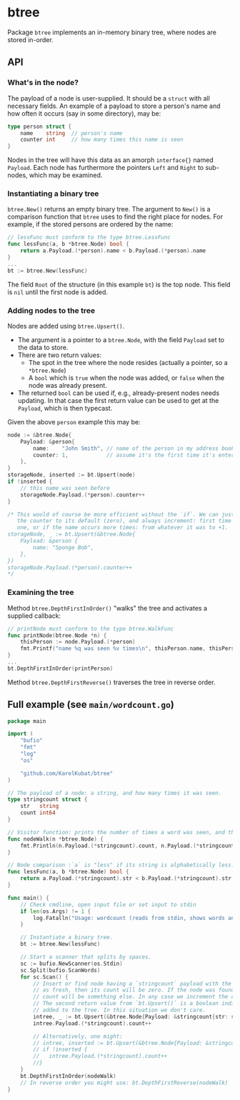 # btree

Package `btree` implements an in-memory binary tree, where nodes are stored in-order.

## API

### What's in the node?

The payload of a node is user-supplied. It should be a `struct` with all necessary fields.
An example of a payload to store a person's name and how often it occurs (say in some directory), may be:

```go
type person struct {
    name    string  // person's name
    counter int     // how many times this name is seen
}
 ```
Nodes in the tree will have this data as an amorph `interface{}` named `Payload`. Each node has furthermore the pointers `Left` and `Right` to sub-nodes, which may be examined. 

### Instantiating a binary tree

`btree.New()` returns an empty binary tree. The argument to `New()` is a comparison function that `btree` uses to find the right place for nodes. For example, if the stored persons are ordered by the  name:

```go
// lessFunc must conform to the type btree.LessFunc
func lessFunc(a, b *btree.Node) bool {
    return a.Payload.(*person).name < b.Payload.(*person).name
}
...
bt := btree.New(lessFunc)
```

The field `Root` of the structure (in this example `bt`) is the top node. This field is `nil` until the first node is added.

### Adding nodes to the tree

Nodes are added using `btree.Upsert()`.

- The argument is a pointer to a `btree.Node`, with the field `Payload` set to the data to store.
- There are two return values:
  - The spot in the tree where the node resides (actually a pointer, so a `*btree.Node`)
  - A `bool` which is `true` when the node was added, or `false` when the node was already present.
- The returned `bool` can be used if, e.g., already-present nodes needs updating. In that case the first return value can be used to get at the `Payload`, which is then typecast.

Given the above `person` example this may be:

```go
node := &btree.Node{
    Payload: &person{
        name:    "John Smith", // name of the person in my address book
        counter: 1,            // assume it's the first time it's entered into the tree
    },
}
storageNode, inserted := bt.Upsert(node)
if !inserted {
    // this name was seen before
    storageNode.Payload.(*person).counter++
}

/* This would of course be more efficient without the `if`. We can just as well leave
   the counter to its default (zero), and always increment: first time from zero to
   one, or if the name occurs more times: from whatever it was to +1.
storageNode, _ := bt.Upsert(&btree.Node{
    Payload: &person {
        name: "Sponge Bob",
    },
})
storageNode.Payload.(*person).counter++ 
*/
```

### Examining the tree

Method `btree.DepthFirstInOrder()` "walks" the tree and activates a supplied callback:

```go
// printNode must conform to the type btree.WalkFunc
func printNode(btree.Node *n) {
    thisPerson := node.Payload.(*person)
    fmt.Printf("name %q was seen %v times\n", thisPerson.name, thisPerson.count)
}
...
bt.DepthFirstInOrder(printPerson)
```

Method `btree.DepthFirstReverse()` traverses the tree in reverse order.

## Full example (see `main/wordcount.go`)

```go
package main

import (
	"bufio"
	"fmt"
	"log"
	"os"

	"github.com/KarelKubat/btree"
)

// The payload of a node: a string, and how many times it was seen.
type stringcount struct {
	str   string
	count int64
}

// Visitor function: prints the number of times a word was seen, and the word itself.
func nodeWalk(n *btree.Node) {
	fmt.Println(n.Payload.(*stringcount).count, n.Payload.(*stringcount).str)
}

// Node comparison :`a` is "less" if its string is alphabetically less.
func lessFunc(a, b *btree.Node) bool {
	return a.Payload.(*stringcount).str < b.Payload.(*stringcount).str
}

func main() {
	// Check cmdline, open input file or set input to stdin
	if len(os.Args) != 1 {
		log.Fatalln("Usage: wordcount (reads from stdin, shows words and their frequencies)")
	}

	// Instantiate a binary tree.
	bt := btree.New(lessFunc)

	// Start a scanner that splits by spaces.
	sc := bufio.NewScanner(os.Stdin)
	sc.Split(bufio.ScanWords)
	for sc.Scan() {
		// Insert or find node having a `stringcount` payload with the word. If the node is inserted
		// as fresh, then its count will be zero. If the node was found already in the tree, then its
		// count will be something else. In any case we increment the count.
		// The second return value from `bt.Upsert()` is a boolean indicating whether the node was
		// added to the tree. In this situation we don't care.
		intree, _ := bt.Upsert(&btree.Node{Payload: &stringcount{str: sc.Text()}})
		intree.Payload.(*stringcount).count++

		// Alternatively, one might:
		// intree, inserted := bt.Upsert(&btree.Node{Payload: &stringcount{str: sc.Text(), count: 1}})
		// if !inserted {
		//	 intree.Payload.(*stringcount).count++
		//}
	}
	bt.DepthFirstInOrder(nodeWalk)
	// In reverse order you might use: bt.DepthFirstReverse(nodeWalk)
}
```